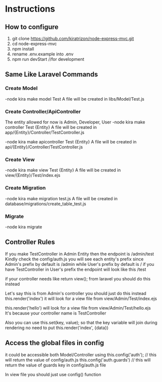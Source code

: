 # Instructions
## How to configure
1. git clone https://github.com/kiratrizon/node-express-mvc.git
2. cd node-express-mvc
3. npm install
4. rename .env.example into .env
5. npm run devStart //for development

## Same Like Laravel Commands
### Create Model
-node kira make model Test
A file will be created in libs/Model/Test.js

### Create Controller/ApiController
The entity allowed for now is
Admin, Developer, User
-node kira make controller Test {Entity}
A file will be created in app/{Entity}/Controller/TestController.js

-node kira make apicontroller Test {Entity}
A file will be created in api/{Entity}/Controller/TestController.js

### Create View
-node kira make view Test {Entity}
A file will be created in view/{Entity}/Test/index.ejs

### Create Migration
-node kira make migration test.js
A file will be created in database/migrations/create_table_test.js

### Migrate
-node kira migrate

## Controller Rules
If you make TestController in Admin Entity
then the endpoint is
/admin/test
Kindly check the
config/auth.js
you will see each entity's prefix
since Admin's prefix by default is /admin while User's prefix by default is /
if you have TestController in User's prefix
the endpoint will look like this
/test

if your controller needs like return view(); from laravel you should do this instead

Let's say this is from Admin's controller
you should just do this instead
this.render('index')
it will look for a view file from view/Admin/Test/index.ejs

this.render('hello')
will look for a view file from
view/Admin/Test/hello.ejs
It's because your controller name is TestController

Also you can use
this.set(key, value);
so that the key variable will join during rendering
no need to put
this.render('index', {data})

## Access the global files in config
it could be accessible both Model/Controller
using
this.config('auth'); // this will return the value of config/auth.js
this.config('auth.guards') // this will return the value of guards key in config/auth.js file

In view file you should just use config() function
